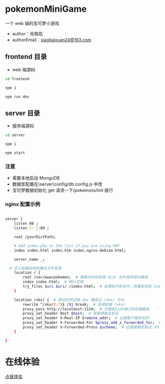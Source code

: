 # pokemonMiniGame

一个 web 端的宝可梦小游戏

- author：肖楷炫
- authorEmail：xiaokaixuan24@163.com

## frontend 目录

- web 端源码

```bash
cd frontend

npm i

npm run dev
```

## server 目录

- 服务端源码

```bash
cd server

npm i

npm start
```

### 注意

- 需要本地启动 MongoDB
- 数据库配置在\server\config/db.config.js 中改
- 宝可梦数据初始化 get 请求一下/pokemons/init 就行

### nginx 配置示例

```bash

server {
	listen 80 ;
	listen [::]:80 ;

	root /yourDistPath;

	# Add index.php to the list if you are using PHP
	index index.html index.htm index.nginx-debian.html;

	server_name _;

  # 定义前端应用的静态文件目录
	location / {
		root /var/www/pokemon;  # 替换为你的前端 dist 文件夹的绝对路径
		index index.html;  # 默认文档
		try_files $uri $uri/ /index.html;  # 如果找不到文件，则重定向到 index.html
	}

	location /xkx/ {  # 假设你的后端 xkx 路径以 /xkx/ 开头
		rewrite ^/xkx/(.*)$ /$1 break;  # 去掉前缀 /xkx/
		proxy_pass http://localhost:1124;  # 代理到1124端口的后端服务
		proxy_set_header Host $host;  # 保留原始主机头
		proxy_set_header X-Real-IP $remote_addr;  # 记录客户端实际IP
		proxy_set_header X-Forwarded-For $proxy_add_x_forwarded_for;  # 记录转发的IP
		proxy_set_header X-Forwarded-Proto $scheme;  # 记录使用的协议（http或https）
	}

}
```

# 在线体验

[点我体验](https://xiaokaixuan.com/)

